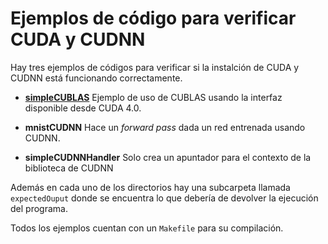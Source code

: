 # Ejemplos de código para verificar CUDA y CUDNN

Hay tres ejemplos de códigos para verificar si la instalción de CUDA y CUDNN
está funcionando correctamente. 

  - [**simpleCUBLAS**](http://docs.nvidia.com/cuda/cuda-samples/index.html#ixzz4vtE3caMi) 
    Ejemplo de uso de CUBLAS usando la interfaz disponible desde CUDA 4.0.
  
  - **mnistCUDNN** Hace un _forward pass_ dada un red entrenada usando CUDNN.

  - **simpleCUDNNHandler** Solo crea un apuntador para el contexto de la biblioteca de CUDNN

Además en cada uno de los directorios hay una subcarpeta llamada `expectedOuput` donde
se encuentra lo que debería de devolver la ejecución del programa. 

Todos los ejemplos cuentan con un `Makefile` para su compilación.
